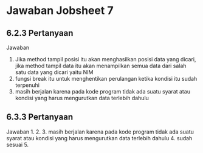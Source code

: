# Jawaban Jobsheet 7
## 6.2.3 Pertanyaan
Jawaban
1. Jika method tampil posisi itu akan menghasilkan posisi data yang dicari, jika method tampil data itu akan menampilkan semua data dari salah satu data yang dicari yaitu NIM
2. fungsi break itu untuk menghentikan perulangan ketika kondisi itu sudah terpenuhi
3. masih berjalan karena pada kode program tidak ada suatu syarat atau kondisi yang harus mengurutkan data terlebih dahulu

## 6.3.3 Pertanyaan
Jawaban
1. 
2. 
3. masih berjalan karena pada kode program tidak ada suatu syarat atau kondisi yang harus mengurutkan data terlebih dahulu
4. sudah sesuai 
5. 

